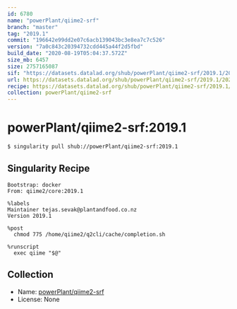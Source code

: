 ```yaml
---
id: 6780
name: "powerPlant/qiime2-srf"
branch: "master"
tag: "2019.1"
commit: "196642e99dd2e07c6acb139043bc3e8ea7c7c526"
version: "7a0c843c20394732cdd445a44f2d5fbd"
build_date: "2020-08-19T05:04:37.572Z"
size_mb: 6457
size: 2757165087
sif: "https://datasets.datalad.org/shub/powerPlant/qiime2-srf/2019.1/2020-08-19-196642e9-7a0c843c/7a0c843c20394732cdd445a44f2d5fbd.simg"
url: https://datasets.datalad.org/shub/powerPlant/qiime2-srf/2019.1/2020-08-19-196642e9-7a0c843c/
recipe: https://datasets.datalad.org/shub/powerPlant/qiime2-srf/2019.1/2020-08-19-196642e9-7a0c843c/Singularity
collection: powerPlant/qiime2-srf
---
```


# powerPlant/qiime2-srf:2019.1

```bash
$ singularity pull shub://powerPlant/qiime2-srf:2019.1
```

## Singularity Recipe

```singularity
Bootstrap: docker
From: qiime2/core:2019.1

%labels
Maintainer tejas.sevak@plantandfood.co.nz
Version 2019.1

%post
  chmod 775 /home/qiime2/q2cli/cache/completion.sh

%runscript
  exec qiime "$@"
```

## Collection

 - Name: [powerPlant/qiime2-srf](https://github.com/powerPlant/qiime2-srf)
 - License: None

